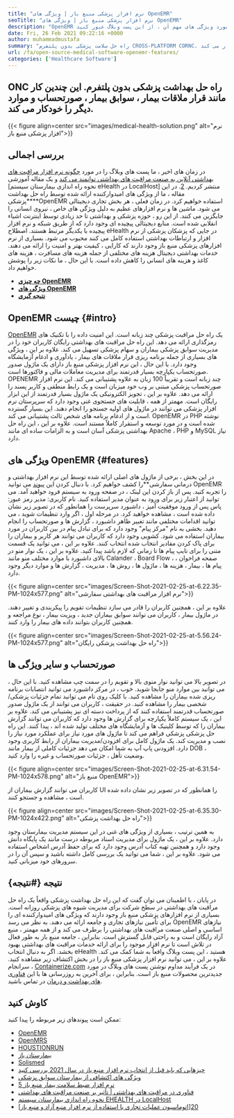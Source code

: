 ```yaml
---
title: "نرم افزار پزشکی منبع باز | ویژگی های OpenEMR" 
seoTitle: "نرم افزار پزشکی منبع باز | ویژگی های OpenEMR" 
description: "OpenEMR یک نرم افزار پزشکی منبع باز برای مدیریت روشها و منابع پزشکی است. برای کسب اطلاعات در مورد ویژگی های مهم آن ، از این پست وبلاگ عبور کنید." 
date: Fri, 26 Feb 2021 09:22:16 +0000
author: muhammadmustafa
summary: "راه حل سلامت پزشکی بدون پلتفرم CROSS-PLATFORM CORNC. این چندین کار مانند قرار ملاقات بیمار ، سوابق بیمار ، صورتحساب و موارد دیگر را خودکار می کند." 
url: /fa/open-source-medical-software-openemr-features/
categories: ['Healthcare Software']
---
```


## ONC راه حل بهداشت پزشکی بدون پلتفرم. این چندین کار مانند قرار ملاقات بیمار ، سوابق بیمار ، صورتحساب و موارد دیگر را خودکار می کند.

{{< figure align=center src="images/medical-health-solution.png" alt="نرم افزار پزشکی منبع باز">}}


## بررسی اجمالی
در زمان های اخیر ، ما پست های وبلاگ را در مورد [چگونه نرم افزار مراقبت های بهداشتی آنلاین به صنعت مراقبت های بهداشتی توانمند می کند][1] و یک مقاله آموزشی [نحوه راه اندازی بیمارستان سیستم eHealth در LocalHost] منتشر کردیم. [2]. در این مقاله ، ما از ویژگی های امیدوارکننده ارائه شده توسط راه حل بهداشت پزشکی****OpenEMR استفاده خواهیم کرد. در زمان فعلی ، هر بخش تجاری دیجیتالی می شود. ماشین ها و نرم افزارهای عظیم به دلیل ویژگی های خاص ، نیروی انسانی را جایگزین می کنند. از این رو ، حوزه پزشکی و بهداشتی تا حد زیادی توسط اینترنت اشیاء انقلابی شده است. منابع دیجیتالی پیچیده ای وجود دارد که از طریق شبکه و نرم افزار پیچیده با یکدیگر مرتبط هستند. اصطلاح eHealth در جایی که پزشکان پزشکی از نرم افزار و ارتباطات بهداشتی استفاده کامل می کنند محبوب می شود.
بسیاری از نرم افزارهای پزشکی منبع باز وجود دارند که کارایی ، کیفیت بهتر و امنیت را ارائه می دهند. خدمات بهداشتی دیجیتال هزینه های مختلفی از جمله هزینه های مسافرت ، هزینه های کاغذ و هزینه های انسانی را کاهش داده است. با این حال ، ما نکات زیر را پوشش خواهیم داد.
* [ **چه چیزی OpenEMR** ][3]
* [ **ویژگی های OpenEMR** ][4]
* [ **نتیجه گیری** ][5]

## OpenEMR چیست {#intro}

[OpenEMR][6] یک راه حل مراقبت پزشکی چند زبانه است. این امنیت داده را با تکنیک های رمزگذاری ارائه می دهد. این راه حل مراقبت های بهداشتی رایگان کاربران خود را در مدیریت سوابق پزشکی بیماران و سهام پزشکی تسهیل می کند. علاوه بر این ، ویژگی های بسیاری از جمله برنامه ریزی قرار ملاقات های بیمار ، یادآوری و ادغام آزمایشگاه وجود دارد. با این حال ، این نرم افزار پزشکی منبع باز دارای یک ماژول صدور صورتحساب یکپارچه بسیار قدرتمند برای مدیریت معاملات مالی و فاکتورها است. OPENEMR چند زبانه است و تقریباً 100 زبان به علاوه پشتیبانی می کند.
این نرم افزار صورتحساب پزشکی مبتنی بر وب خود میزبان است و یک رابط منطقی و کاربر پسند را ارائه می دهد. علاوه بر این ، تجویز الکترونیکی یک ماژول بسیار قدرتمند از این ابزار رایگان است. مهمتر از همه ، قابلیت های جستجوی غنی وجود دارد که سرپرستان نرم افزار پزشکی می توانند در ماژول های اولیه جستجو را انجام دهند. این بسیار گسترده است و از ادغام برنامه های شخص ثالث پشتیبانی می کند. OpenEMR در PHP نوشته شده است و در مورد توسعه و استقرار کاملاً مستند است. علاوه بر این ، این راه حل بهداشتی پزشکی آسان است و به الزامات ساده ای مانند Apache ، PHP و MySQL نیاز دارد.

## ویژگی های OpenEMR {#features}

در این بخش ، برخی از ماژول های اصلی ارائه شده توسط این نرم افزار بهداشتی و درمانی سفارشی**را کشف خواهیم کرد.
با دنبال کردن این [پیوند][7] می توانید OpenEMR را تجربه کنید. پس از باز کردن این لینک ، در صفحه ورود به سیستم فرود خواهید آمد. می توانید از اعتبار زیر برای ورود به عنوان مدیر استفاده کنید.
نام کاربری: مدیر
رمز عبور: پاس
پس از ورود موفقیت آمیز ، داشبورد سرپرست را همانطور که در تصویر زیر نشان داده شده است ، مشاهده خواهید کرد.
در مرحله اول ، اگر وارد تنظیمات شوید ، می توانید اقدامات مختلفی مانند تغییر ظاهر داشبورد ، گزارش ها و صورتحساب را انجام دهید. بخشی به نام "مرکز پیام" وجود دارد که برای تبادل پیام در بین کاربران در مورد بیماران استفاده می شود. کشویی وجود دارد که کاربران می توانند هر کاربر و بیماران را برای پاک کردن مقادیر انتخاب شده انتخاب کنند. علاوه بر این ، می توانید یک قسمت متنی را برای تایپ پیام ها تا زمانی که لازم باشد پیدا کنید. علاوه بر این ، یک نوار منو در بالای داشبورد با موارد مختلف منو مانند Calander ، Board Flow ، صفحه فراخوان ، پیام ها ، بیمار ، هزینه ها ، ماژول ها ، روش ها ، مدیریت ، گزارش ها و موارد دیگر وجود دارد.

{{< figure align=center src="images/Screen-Shot-2021-02-25-at-6.22.35-PM-1024x577.png" alt="نرم افزار مراقبت های بهداشتی سفارشی">}}

علاوه بر این ، همچنین کاربران را قادر می سازد تنظیمات تقویم را پیکربندی و تغییر دهند. در ماژول بیمار ، کاربران می توانند سوابق بیماران جدید ، ویزیت بیمار ، نوع مراجعه و همچنین کاربران بتوانند داده های بیمار را وارد کنند.

{{< figure align=center src="images/Screen-Shot-2021-02-25-at-5.56.24-PM-1024x577.png" alt="راه حل بهداشت پزشکی رایگان">}}


## صورتحساب و سایر ویژگی ها
در تصویر بالا می توانید نوار منوی بالا و تقویم را در سمت چپ مشاهده کنید. با این حال ، می توانید بین موارد منو جابجا شوید. خوب ، در مرکز داشبورد می توانید انتصابات برنامه ریزی شده بیماران را مشاهده کنید. با کلیک روی نام می توانید تمام جزئیات پزشکی/شخصی بیمار را مشاهده کنید. در حقیقت ، کاربران می توانند از یک ماژول صدور صورتحساب قدرتمند استفاده کنند که از پرداخت دسته ای نیز پشتیبانی می کند. علاوه بر این ، یک سیستم کاملاً یکپارچه برای گزارش ها وجود دارد که کاربران می توانند گزارش بیماران را که توسط کلینیک ها و آزمایشگاه های مختلف تولید شده اند ، پیدا کنند. این راه حل پزشکی پزشکی فراهم می کند تا ماژول های مورد نیاز برای عملکرد مورد نیاز را نصب و مدیریت کند.
یک ماژول کامل برای افزودن/مدیریت بیماران از رابط کاربری وجود دارد. افزودنی پاپ آپ به شما امکان می دهد جزئیات کاملی از بیمار مانند DOB ، وضعیت تأهل ، جزئیات صورتحساب و غیره را وارد کنید.

{{< figure align=center src="images/Screen-Shot-2021-02-25-at-6.31.54-PM-1024x578.png" alt="منبع باز OpenEMR">}}

کاربران می توانند گزارش بیماران از UI را همانطور که در تصویر زیر نشان داده شده است ، مشاهده و جستجو کنند.

{{< figure align=center src="images/Screen-Shot-2021-02-25-at-6.35.30-PM-1024x422.png" alt="راه حل بهداشت پزشکی">}}

به همین ترتیب ، بسیاری از ویژگی های غنی در این سیستم مدیریت بیمارستان وجود دارد. علاوه بر این ، یک ماژول برای مدیریت اسناد مربوطه درست مانند یک پایگاه دانش وجود دارد و همچنین تهیه کتاب آدرس وجود دارد که برای حفظ آدرس اشخاص استفاده می شود. علاوه بر این ، شما می توانید یک بررسی کامل داشته باشید و سپس آن را در سرورهای خود میزبانی کنید.

## نتیجه {#نتیجه}

در پایان ، با اطمینان می توان گفت که این راه حل بهداشت پزشکی واقعاً یک راه حل مراقبت های بهداشتی در سطح شرکت برای مدیریت شیوه های پزشکی روزانه است. بسیاری از نرم افزارهای پزشکی منبع باز وجود دارند که ویژگی های امیدوارکننده ای را برای تأمین نیازهای تجاری و جامعه ارائه می دهند. به نظر می رسد OpenEMR نیازهای اساسی و اصلی صنعت مراقبت های بهداشتی را برطرف می کند و از همه مهمتر ، منبع آزاد رایگان است و به راحتی قابل گسترش است. بنابراین ، جامعه منبع باز به طور فعال در تلاش است تا نرم افزار موجود را برای ارائه خدمات مراقبت های بهداشتی بهبود بخشد. اگر به دنبال انتخاب eHealth هستید ، این پست وبلاگ واقعاً به شما کمک می کند. علاوه بر این ، می توانید نرم افزار پزشکی منبع باز را در بخش اکتشاف زیر مشاهده کنید. سرانجام ، [Containerize.com][8] در یک فرآیند مداوم نوشتن پست های وبلاگ در مورد جدیدترین محصولات منبع باز است. بنابراین ، برای آخرین به روزرسانی ها با این [فناوری های بهداشت و درمان][9] در تماس باشید.

## کاوش کنید
ممکن است پیوندهای زیر مربوطه را پیدا کنید:
  * [OpenEMR][10]
  * [OpenMRS][11]
  * [HOUSTIONRUN][12]
  * [بیمارستان باز][13]
  * [Solismed][14]
  * [چیزهایی که باید قبل از انتخاب نرم افزار منبع باز در سال 2021 بررسی کنید][15]
  * [ویژگی های اکتشافی از بیمارستان سوابق پزشکی][16]
  * [5 نرم افزار ضبط سلامت بیمار منبع باز][17]
  * [فناوری در مراقبت های بهداشتی | تأثیر بر صنعت مراقبت های بهداشتی][18]
  * [نحوه راه اندازی بیمارستان سیستم EHEALTH در LocalHost][2]
  * [[اتوماسیون عملیات تجاری با استفاده از نرم افزار منبع آزاد و منبع باز][19]][20]



[1]: https://blog.containerize.com/2021/02/12/how-online-healthcare-software-empowers-healthcare-industry/
[2]: https://blog.containerize.com/healthcare-software/how-to-install-hospitalrun-hospital-management-system/
[3]: #intro
[4]: #features
[5]: #Conclusion
[6]: https://products.containerize.com/healthcare-technologies/openemr
[7]: https://demo.openemr.io/openemr
[8]: https://www.containerize.com/
[9]: https://products.containerize.com/health-care-technologies
[10]: https://products.containerize.com/health-care-technologies/openemr
[11]: https://products.containerize.com/health-care-technologies/openmrs
[12]: https://products.containerize.com/healthcare-technologies/hospitalrun
[13]: https://products.containerize.com/healthcare-technologies/open-hospital
[14]: https://products.containerize.com/healthcare-technologies/solismed
[15]: https://blog.containerize.com/cmdb-software/things-to-review-before-opting-open-source-software-in-2021/
[16]: https://blog.containerize.com/healthcare-software/features-exploration-of-medical-record-manager-hospitalrun/
[17]: https://blog.containerize.com/2021/03/05/top-5-open-source-patient-record-management-software/
[18]: https://blog.containerize.com/2021/02/12/technology-in-healthcare-impact-on-healthcare-industry/
[19]: https://blog.containerize.com/blogging/automate-business-operations-using-open-source-software/
[20]: https://blog.containerize.com/healthcare-software/how-to-install-hospitalrun-hospital-management-system/
